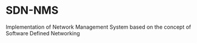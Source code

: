 # SDN-NMS
Implementation of Network Management System based on the concept of Software Defined Networking
